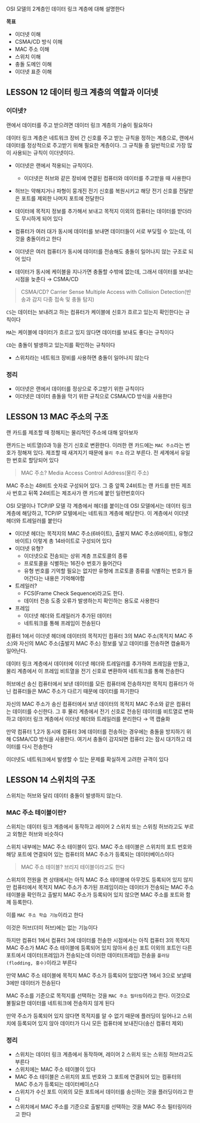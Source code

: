OSI 모델의 2계층인 데이터 링크 계층에 대해 설명한다

**목표**

- 이더넷 이해
- CSMA/CD 방식 이해
- MAC 주소 이해
- 스위치 이해
- 충돌 도메인 이해
- 이더넷 표준 이해

## LESSON 12 데이터 링크 계층의 역할과 이더넷

### 이더넷?

랜에서 데이터를 주고 받으려면 데이터 링크 계층의 기술이 필요하다

데이터 링크 계층은 네트워크 장비 간 신호를 주고 받는 규칙을 정하는 계층으로, 랜에서 데이터를 정상적으로 주고받기 위해 필요한 계층이다. 그 규칙들 중 일반적으로 가장 많이 사용되는 규칙이 이더넷이다.

- 이더넷은 랜에서 적용되는 규칙이다.
    - 이더넷은 허브와 같은 장비에 연결된 컴퓨터와 데이터를 주고받을 때 사용한다
- 허브는 약해지거나 파형이 뭉개진 전기 신호를 복원시키고 해당 전기 신호를 전달받은 포트를 제외한 나머지 포트에 전달한다

- 데이터에 목적지 정보를 추가해서 보내고 목적지 이외의 컴퓨터는 데이터를 받더라도 무시하게 되어 있다
- 컴퓨터가 여러 대가 동시에 데이터를 보내면 데이터들이 서로 부딪힐 수 있는데, 이것을 충돌이라고 한다
- 이더넷은 여러 컴퓨터가 동시에 데이터를 전송해도 충돌이 일어나지 않는 구조로 되어 있다
- 데이터가 동시에 케이블을 지나가면 충돌할 수밖에 없는데, 그래서 데이터를 보내는 시점을 늦춘다 → CSMA/CD

> CSMA/CD?
Carrier Sense Multiple Access with Collision Detection(반송과 감지 다중 접속 및 충돌 탐지)
> 

`CS`는 데이터는 보내려고 하는 컴퓨터가 케이블에 신호가 흐르고 있는지 확인한다는 규칙이다

`MA`는 케이블에 데이터가 흐르고 있지 않다면 데이터를 보내도 좋다는 규칙이다

`CD`는 충돌이 발생하고 있는지를 확인하는 규칙이다

- 스위치라는 네트워크 장비를 사용하면 충돌이 일어나지 않는다

### 정리

- 이더넷은 랜에서 데이터를 정상으로 주고받기 위한 규칙이다
- 이더넷은 데이터 충돌을 막기 위한 규칙으로 CSMA/CD 방식을 사용한다

## LESSON 13 MAC 주소의 구조

랜 카드를 제조할 때 정해지는 물리적인 주소에 대해 알아보자

랜카드는 비트열(0과 1)을 전기 신호로 변환한다. 이러한 랜 카드에는 `MAC 주소`라는 번호가 정해져 있다. 제조할 때 새겨지기 때문에 `물리 주소` 라고 부른다. 전 세계에서 유일한 번호로 할당되어 있다

> MAC 주소?
Media Access Control Address(물리 주소)
> 

MAC 주소는 48비트 숫자로 구성되어 있다. 그 중 앞쪽 24비트는 랜 카드를 만든 제조사 번호고 뒤쪽 24비트는 제조사가 랜 카드에 붙인 일련번호이다

OSI 모델이나 TCP/IP 모델 각 계층에서 헤더를 붙이는데 OSI 모델에서는 데이터 링크 계층에 해당하고, TCP/IP 모텔에서는 네트워크 계층에 해당한다. 이 계층에서 이더넷 헤더와 트레일러를 붙인다

- 이더넷 헤더는 목적지의 MAC 주소(6바이트), 출발지 MAC 주소(6바이트), 유형(2바이트) 이렇게 총 14바이트로 구성되어 있다
- 이더넷 유형?
    - 이더넷으로 전송되는 상위 계층 프로토콜의 종류
    - 프로토콜을 식별하는 16진수 번호가 들어간다
    - 유형 번호를 기억할 필요는 없지만 유형에 프로토콜 종류를 식별하는 번호가 들어간다는 내용은 기억해야함
- 트레일러?
    - FCS(Frame Check Sequence)라고도 한다.
    - 데이터 전송 도중 오류가 발생하는지 확인하는 용도로 사용한다
- 프레임
    - 이더넷 헤더와 트레일러가 추가된 데이터
    - 네트워크를 통해 프레임이 전송된다

컴퓨터 1에서 이더넷 헤더에 데이터의 목적지인 컴퓨터 3의 MAC 주소(목적지 MAC 주소)와 자신의 MAC 주소(출발지 MAC 주소) 정보를 넣고 데이터를 전송하면 캡슐화가 일어난다.

데이터 링크 계층에서 데이터에 이더넷 헤더와 트레일러를 추가하여 프레임을 만들고, 물리 계층에서 이 프레임 비트열을 전기 신호로 변환하여 네트워크를 통해 전송한다

허브에선 송신 컴퓨터에서 보낸 데이터를 모든 컴퓨터에 전송하지만 목적지 컴퓨터가 아닌 컴퓨터들은 MAC 주소가 다르기 때문에 데이터를 파기한다

자신의 MAC 주소가 송신 컴퓨터에서 보낸 데이터의 목적지 MAC 주소와 같은 컴퓨터는 데이터를 수신한다. 그 후 물리 계층에서 전기 신호로 전송된 데이터를 비트열로 변화하고 데이터 링크 계층에서 이더넷 헤더와 트레일러를 분리한다 → 역 캡슐화

만약 컴퓨터 1,2가 동시에 컴퓨터 3에 데이터를 전송하는 경우에는 충돌을 방지하기 위해 CSMA/CD 방식을 사용한다. 여기서 충돌이 감지되면 컴퓨터 2는 잠시 대기하고 데이터를 다시 전송한다

이더넷도 네트워크에서 발생할 수 있는 문제를 확실하게 고려한 규격이 있다

## LESSON 14 스위치의 구조

스위치는 허브와 달리 데이터 충돌이 발생하지 않는다.

### MAC 주소 테이블이란?

스위치는 데이터 링크 계층에서 동작하고 레이어 2 스위치 또는 스위칭 허브라고도 부르고 외형은 허브와 비슷하다

스위치 내부에는 MAC 주소 테이블이 있다. MAC 주소 테이블은 스위치의 포트 번호와 해당 포트에 연결되어 있는 컴퓨터의 MAC 주소가 등록되는 데이터베이스이다

> MAC 주소 테이블?
브리지 테이블이라고도 한다
> 

스위치의 전원을 켠 상태에서는 아직 MAC 주소 테이블에 아무것도 등록되어 있지 않지만 컴퓨터에서 목적지 MAC 주소가 추가된 프레임이라는 데이터가 전송되는 MAC 주소 테이블을 확인하고 출발지 MAC 주소가 등록되어 있지 않으면 MAC 주소를 포트와 함께 등록한다.

이를 `MAC 주소 학습 기능`이라고 한다

이것은 허브(더미 허브)에는 없는 기능이다

하지만 컴퓨터 1에서 컴퓨터 3에 데이터를 전송한 시점에서는 아직 컴퓨터 3의 목적지 MAC 주소가 MAC 주소 테이블에 등록되어 있지 않아서 송신 포트 이외의 포트인 다른 포트에서 데이터(프레임)가 전송되는데 이러한 데이터(프레임) 전송을 `플러딩(flodding, 홍수)`이라고 부른다

만약 MAC 주소 테이블에 목적지 MAC 주소가 등록되어 있었다면 1에서 3으로 보낼때 3에만 데이터가 전송된다

MAC 주소를 기준으로 목적지를 선택하는 것을 `MAC 주소 필터링`이라고 한다. 이것으로 불필요한 데이터를 네트워크에 전송하지 않게 된다

만약 주소가 등록되어 있지 않다면 목적지를 알 수 없기 때문에 플러딩이 일어나고 스위치에 등록되어 있지 않아 데이터가 다시 모든 컴퓨터에 보내진다(송신 컴퓨터 제외)

### 정리

- 스위치는 데이터 링크 계층에서 동작하며, 레이어 2 스위치 또는 스위칭 허브라고도 부른다
- 스위치에는 MAC 주소 테이블이 있다
- MAC 주소 테이블은 스위치의 포트 번호와 그 포트에 연결되어 있는 컴퓨터의 MAC 주소가 등록되는 데이터베이스다
- 스위치가 수신 포트 이외의 모든 포트에서 데이터를 송신하는 것을 플러딩이라고 한다
- 스위치에서 MAC 주소를 기준으로 출발지를 선택하는 것을 MAC 주소 필터링이라고 한다